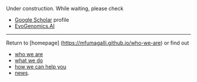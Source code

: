 
Under construction. While waiting, please check
- [Google Scholar](https://scholar.google.co.uk/citations?user=rQhiTmYAAAAJ&hl=en) profile
- [EvoGenomics.AI](www.evogenomics.ai)

------------------------------------------

Return to [homepage] (https://mfumagalli.github.io/who-we-are) or find out
- [who we are](https://mfumagalli.github.io/who-we-are)
- [what we do](https://mfumagalli.github.io/what-we-do) 
- [how we can help you](https://mfumagalli.github.io/how-we-can-help-you)
- [news](https://mfumagalli.github.io/news).




